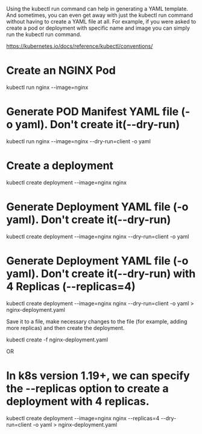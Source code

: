 Using the kubectl run command can help in generating a YAML template. 
And sometimes, you can even get away with just the kubectl run command without 
having to create a YAML file at all. 
For example, if you were asked to create a pod or deployment 
with specific name and image you can simply run the kubectl run command.


https://kubernetes.io/docs/reference/kubectl/conventions/

<h1>Create an NGINX Pod</h1>

kubectl run nginx --image=nginx

<h1>Generate POD Manifest YAML file (-o yaml). Don't create it(--dry-run)</h1>

kubectl run nginx --image=nginx --dry-run=client -o yaml

<h1>Create a deployment</h1>

kubectl create deployment --image=nginx nginx

<h1>Generate Deployment YAML file (-o yaml). Don't create it(--dry-run)</h1>

kubectl create deployment --image=nginx nginx --dry-run=client -o yaml

<h1>Generate Deployment YAML file (-o yaml). Don't create it(--dry-run) with 4 Replicas (--replicas=4)</h1>

kubectl create deployment --image=nginx nginx --dry-run=client -o yaml > nginx-deployment.yaml

Save it to a file, make necessary changes to the file (for example, adding more replicas) and then create the deployment.

kubectl create -f nginx-deployment.yaml

OR

<h1>In k8s version 1.19+, we can specify the --replicas option to create a deployment with 4 replicas.</h1>

kubectl create deployment --image=nginx nginx --replicas=4 --dry-run=client -o yaml > nginx-deployment.yaml
